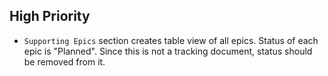 ## High Priority
- `Supporting Epics` section creates table view of all epics. Status of each epic is "Planned". Since this is not a tracking document, status should be removed from it. 